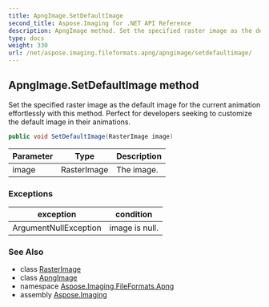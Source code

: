```yaml
---
title: ApngImage.SetDefaultImage
second_title: Aspose.Imaging for .NET API Reference
description: ApngImage method. Set the specified raster image as the default image for the current animation effortlessly with this method. Perfect for developers seeking to customize the default image in their animations
type: docs
weight: 330
url: /net/aspose.imaging.fileformats.apng/apngimage/setdefaultimage/
---
```

## ApngImage.SetDefaultImage method

Set the specified raster image as the default image for the current animation effortlessly with this method. Perfect for developers seeking to customize the default image in their animations.

```csharp
public void SetDefaultImage(RasterImage image)
```

| Parameter | Type | Description |
| --- | --- | --- |
| image | RasterImage | The image. |

### Exceptions

| exception | condition |
| --- | --- |
| ArgumentNullException | image is null. |

### See Also

* class [RasterImage](../../../aspose.imaging/rasterimage/)
* class [ApngImage](../)
* namespace [Aspose.Imaging.FileFormats.Apng](../../apngimage/)
* assembly [Aspose.Imaging](../../../)


